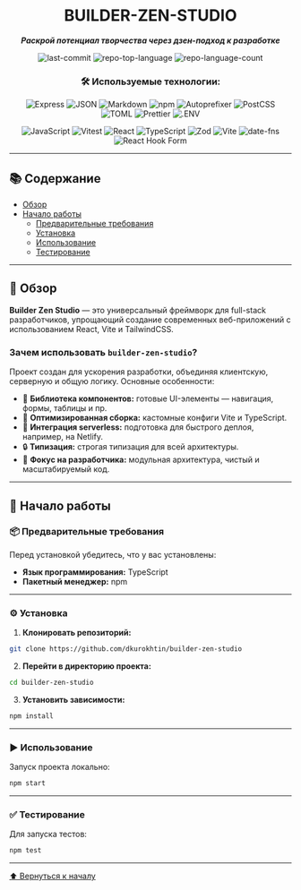 <div align="center">

# BUILDER-ZEN-STUDIO
_**Раскрой потенциал творчества через дзен-подход к разработке**_

![last-commit](https://img.shields.io/github/last-commit/dkurokhtin/builder-zen-studio?style=flat&logo=git&logoColor=white&color=0080ff)
![repo-top-language](https://img.shields.io/github/languages/top/dkurokhtin/builder-zen-studio?style=flat&color=0080ff)
![repo-language-count](https://img.shields.io/github/languages/count/dkurokhtin/builder-zen-studio?style=flat&color=0080ff)

### 🛠️ Используемые технологии:

![Express](https://img.shields.io/badge/Express-000000.svg?style=flat&logo=Express&logoColor=white)
![JSON](https://img.shields.io/badge/JSON-000000.svg?style=flat&logo=JSON&logoColor=white)
![Markdown](https://img.shields.io/badge/Markdown-000000.svg?style=flat&logo=Markdown&logoColor=white)
![npm](https://img.shields.io/badge/npm-CB3837.svg?style=flat&logo=npm&logoColor=white)
![Autoprefixer](https://img.shields.io/badge/Autoprefixer-DD3735.svg?style=flat&logo=Autoprefixer&logoColor=white)
![PostCSS](https://img.shields.io/badge/PostCSS-DD3A0A.svg?style=flat&logo=PostCSS&logoColor=white)
![TOML](https://img.shields.io/badge/TOML-9C4121.svg?style=flat&logo=TOML&logoColor=white)
![Prettier](https://img.shields.io/badge/Prettier-F7B93E.svg?style=flat&logo=Prettier&logoColor=black)
![.ENV](https://img.shields.io/badge/.ENV-ECD53F.svg?style=flat&logo=dotenv&logoColor=black)

![JavaScript](https://img.shields.io/badge/JavaScript-F7DF1E.svg?style=flat&logo=JavaScript&logoColor=black)
![Vitest](https://img.shields.io/badge/Vitest-6E9F18.svg?style=flat&logo=Vitest&logoColor=white)
![React](https://img.shields.io/badge/React-61DAFB.svg?style=flat&logo=React&logoColor=black)
![TypeScript](https://img.shields.io/badge/TypeScript-3178C6.svg?style=flat&logo=TypeScript&logoColor=white)
![Zod](https://img.shields.io/badge/Zod-3E67B1.svg?style=flat&logo=Zod&logoColor=white)
![Vite](https://img.shields.io/badge/Vite-646CFF.svg?style=flat&logo=Vite&logoColor=white)
![date-fns](https://img.shields.io/badge/datefns-770C56.svg?style=flat&logo=date-fns&logoColor=white)
![React Hook Form](https://img.shields.io/badge/React%20Hook%20Form-EC5990.svg?style=flat&logo=React-Hook-Form&logoColor=white)

</div>

---

## 📚 Содержание

- [Обзор](#обзор)
- [Начало работы](#начало-работы)
  - [Предварительные требования](#предварительные-требования)
  - [Установка](#установка)
  - [Использование](#использование)
  - [Тестирование](#тестирование)

---

## 🧩 Обзор

**Builder Zen Studio** — это универсальный фреймворк для full-stack разработчиков, упрощающий создание современных веб-приложений с использованием React, Vite и TailwindCSS.

### Зачем использовать `builder-zen-studio`?

Проект создан для ускорения разработки, объединяя клиентскую, серверную и общую логику. Основные особенности:

- 🧩 **Библиотека компонентов:** готовые UI-элементы — навигация, формы, таблицы и пр.
- 🚀 **Оптимизированная сборка:** кастомные конфиги Vite и TypeScript.
- 🔗 **Интеграция serverless:** подготовка для быстрого деплоя, например, на Netlify.
- 🔒 **Типизация:** строгая типизация для всей архитектуры.
- 🎯 **Фокус на разработчика:** модульная архитектура, чистый и масштабируемый код.

---

## 🚀 Начало работы

### 📦 Предварительные требования

Перед установкой убедитесь, что у вас установлены:

- **Язык программирования:** TypeScript
- **Пакетный менеджер:** npm

---

### ⚙️ Установка

1. **Клонировать репозиторий:**
```bash
git clone https://github.com/dkurokhtin/builder-zen-studio
```

2. **Перейти в директорию проекта:**
```bash
cd builder-zen-studio
```

3. **Установить зависимости:**
```bash
npm install
```

---

### ▶️ Использование

Запуск проекта локально:

```bash
npm start
```

---

### ✅ Тестирование

Для запуска тестов:

```bash
npm test
```

---

<div align="left"><a href="#top">⬆️ Вернуться к началу</a></div>
